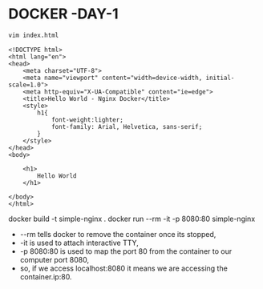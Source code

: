 # DOCKER -DAY-1

```bash
vim index.html
```
```
<!DOCTYPE html>
<html lang="en">
<head>
    <meta charset="UTF-8">
    <meta name="viewport" content="width=device-width, initial-scale=1.0">
    <meta http-equiv="X-UA-Compatible" content="ie=edge">
    <title>Hello World - Nginx Docker</title>
    <style>
        h1{
            font-weight:lighter;
            font-family: Arial, Helvetica, sans-serif;
        }
    </style>
</head>
<body>
    
    <h1>
        Hello World
    </h1>

</body>
</html>
```
docker build -t simple-nginx .
docker run --rm -it -p 8080:80 simple-nginx
- --rm tells docker to remove the container once its stopped,
- -it is used to attach interactive TTY,
- -p 8080:80 is used to map the port 80 from the container to our computer port 8080,
- so, if we access localhost:8080 it means we are accessing the container.ip:80.
